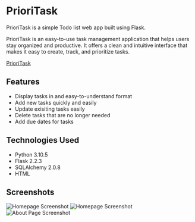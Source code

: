 # PrioriTask

PrioriTask is a simple Todo list web app built using Flask.


PrioriTask is an easy-to-use task management application that helps users stay organized and productive. It offers a clean and intuitive interface that makes it easy to create, track, and prioritize tasks.

<a href="https://prioritask.up.railway.app/"> PrioriTask</a>

## Features

<ul>
<li>Display tasks in and easy-to-understand format
</li>
<li>Add new tasks quickly and easily
</li>
<li>Update exisiting tasks easily
</li>
<li>Delete tasks that are no longer needed</li>
<li>Add due dates for tasks</li>
</ul>

## Technologies Used

- Python 3.10.5
- Flask 2.2.3
- SQLAlchemy 2.0.8
- HTML

## Screenshots
![Homepage Screenshot](https://i.imgur.com/waVWVjm.png)
![Homepage Screenshot](https://i.imgur.com/kWg9QDd.png)
![About Page Screenshot](https://i.imgur.com/0TOrqvA.png)
